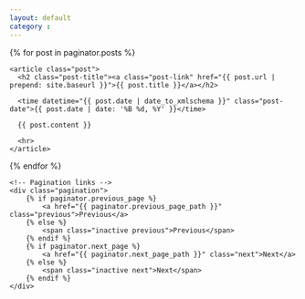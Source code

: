 ```yaml
---
layout: default
category : 
---
```


<div class="home">
  {% for post in paginator.posts %}
    

    <article class="post">
      <h2 class="post-title"><a class="post-link" href="{{ post.url | prepend: site.baseurl }}">{{ post.title }}</a></h2>

      <time datetime="{{ post.date | date_to_xmlschema }}" class="post-date">{{ post.date | date: '%B %d, %Y' }}</time>

      {{ post.content }}

      <hr>
    </article>
    

  {% endfor %}

    <!-- Pagination links -->
    <div class="pagination">
        {% if paginator.previous_page %}
            <a href="{{ paginator.previous_page_path }}" class="previous">Previous</a>
        {% else %}
            <span class="inactive previous">Previous</span>
        {% endif %}
        {% if paginator.next_page %}
            <a href="{{ paginator.next_page_path }}" class="next">Next</a>
        {% else %}
            <span class="inactive next">Next</span>
        {% endif %}
    </div>
</div>
